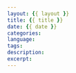 ```yaml
---
layout: {{ layout }}
title: {{ title }}
date: {{ date }}
categories:
language:
tags:
description:
excerpt:
---
```


<!-- toc -->
